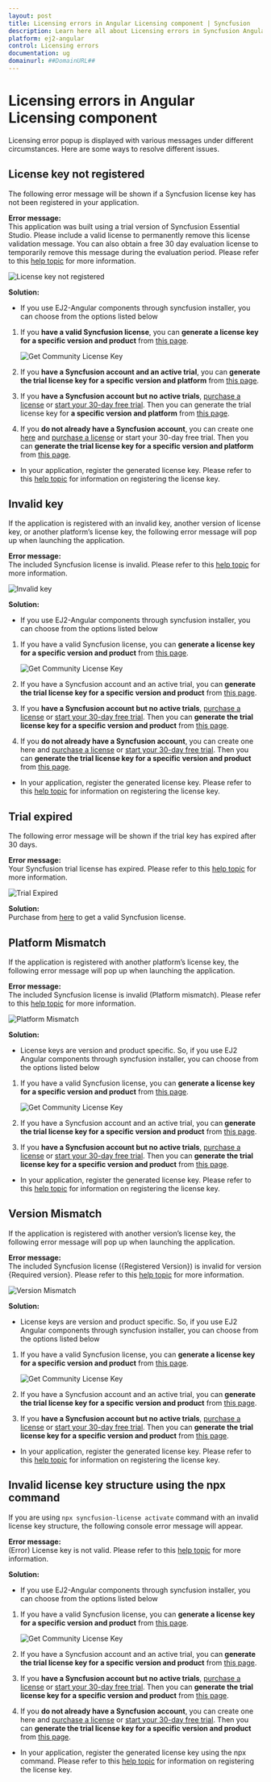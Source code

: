 ```yaml
---
layout: post
title: Licensing errors in Angular Licensing component | Syncfusion
description: Learn here all about Licensing errors in Syncfusion Angular Licensing component of Syncfusion Essential JS 2 and more.
platform: ej2-angular
control: Licensing errors 
documentation: ug
domainurl: ##DomainURL##
---
```


# Licensing errors in Angular Licensing component

Licensing error popup is displayed with various messages under different circumstances. Here are some ways to resolve different issues.

## License key not registered

The following error message will be shown if a Syncfusion license key has not been registered in your application.

**Error message:** <br /> This application was built using a trial version of Syncfusion Essential Studio. Please include a valid license to permanently remove this license validation message. You can also obtain a free 30 day evaluation license to temporarily remove this message during the evaluation period. Please refer to this [help topic](https://ej2.syncfusion.com/angular/documentation/licensing/licensing-errors#license-key-not-registered) for more information.

![License key not registered](images/licensing-error-1.png)

**Solution:**

* If you use EJ2-Angular components through syncfusion installer, you can choose from the options listed below

1. If you **have a valid Syncfusion license**, you can **generate a license key for a specific version and product** from [this page](https://www.syncfusion.com/account/downloads).

   ![Get Community License Key](images/get-community-license-key.png)

2. If you **have a Syncfusion account and an active trial**, you can **generate the trial license key for a specific version and platform** from [this page](https://www.syncfusion.com/account/manage-trials/downloads).

3. If you **have a Syncfusion account but no active trials**, [purchase a license](https://www.syncfusion.com/sales/products) or [start your 30-day free trial](https://www.syncfusion.com/account/manage-trials/start-trials). Then you can generate the trial license key for **a specific version and platform** from [this page](https://www.syncfusion.com/account/downloads).

4. If you **do not already have a Syncfusion account**, you can create one [here](https://www.syncfusion.com/account/register) and [purchase a license](https://www.syncfusion.com/sales/products) or start your 30-day free trial. Then you can **generate the trial license key for a specific version and platform** from [this page](https://www.syncfusion.com/account/manage-trials/start-trials).

* In your application, register the generated license key. Please refer to this [help topic](https://ej2.syncfusion.com/angular/documentation/licensing/license-key-registration/) for information on registering the license key.

## Invalid key

If the application is registered with an invalid key, another version of license key, or another platform’s license key, the following error message will pop up when launching the application.

**Error message:** <br /> The included Syncfusion license is invalid. Please refer to this [help topic](https://ej2.syncfusion.com/angular/documentation/licensing/licensing-errors/#invalid-key) for more information.

![Invalid key](images/licensing-error-2.png)

**Solution:**

* If you use EJ2-Angular components through syncfusion installer, you can choose from the options listed below

1. If you have a valid Syncfusion license, you can **generate a license key for a specific version and product** from [this page](https://www.syncfusion.com/account/downloads).

   ![Get Community License Key](images/get-community-license-key.png)

2. If you have a Syncfusion account and an active trial, you can **generate the trial license key for a specific version and product** from [this page](https://www.syncfusion.com/account/manage-trials/downloads).

3. If you **have a Syncfusion account but no active trials**, [purchase a license](https://www.syncfusion.com/sales/products) or [start your 30-day free trial](https://www.syncfusion.com/account/manage-trials/start-trials). Then you can **generate the trial license key for a specific version and product** from [this page](https://www.syncfusion.com/account/downloads).

4. If you **do not already have a Syncfusion account**, you can create one here and [purchase a license](https://www.syncfusion.com/sales/products) or [start your 30-day free trial](https://www.syncfusion.com/account/manage-trials/start-trials). Then you can **generate the trial license key for a specific version and product** from [this page](https://www.syncfusion.com/account/manage-trials/downloads).

* In your application, register the generated license key. Please refer to this [help topic](https://ej2.syncfusion.com/angular/documentation/licensing/license-key-registration/) for information on registering the license key.

## Trial expired

The following error message will be shown if the trial key has expired after 30 days.

**Error message:** <br /> Your Syncfusion trial license has expired. Please refer to this [help topic](https://ej2.syncfusion.com/angular/documentation/licensing/licensing-errors/#trial-expired) for more information.

![Trial Expired](images/licensing-error-3.png)

**Solution:** <br /> Purchase from [here](https://www.syncfusion.com/sales/products) to get a valid Syncfusion license.

## Platform Mismatch

If the application is registered with another platform’s license key, the following error message will pop up when launching the application.

**Error message:** <br /> The included Syncfusion license is invalid (Platform mismatch). Please refer to this [help topic](https://ej2.syncfusion.com/angular/documentation/licensing/licensing-errors/#platform-mismatch) for more information.

![Platform Mismatch](images/licensing-error-4.png)

**Solution:**

* License keys are version and product specific. So, if you use EJ2 Angular components through syncfusion installer, you can choose from the options listed below

1. If you have a valid Syncfusion license, you can **generate a license key for a specific version and product** from [this page](https://www.syncfusion.com/account/downloads).

   ![Get Community License Key](images/get-community-license-key.png)

2. If you have a Syncfusion account and an active trial, you can **generate the trial license key for a specific version and product** from [this page](https://www.syncfusion.com/account/manage-trials/downloads).

3. If you **have a Syncfusion account but no active trials**, [purchase a license](https://www.syncfusion.com/sales/products) or [start your 30-day free trial](https://www.syncfusion.com/account/manage-trials/start-trials). Then you can **generate the trial license key for a specific version and product** from [this page](https://www.syncfusion.com/account/downloads).

* In your application, register the generated license key. Please refer to this [help topic](https://ej2.syncfusion.com/angular/documentation/licensing/license-key-registration/) for information on registering the license key.

## Version Mismatch

If the application is registered with another version’s license key, the following error message will pop up when launching the application.

**Error message:** <br /> The included Syncfusion license ({Registered Version}) is invalid for version {Required version}. Please refer to this [help topic](https://ej2.syncfusion.com/angular/documentation/licensing/licensing-errors/#version-mismatch) for more information.

![Version Mismatch](images/version-mismatch.png)

**Solution:**

* License keys are version and product specific. So, if you use EJ2 Angular components through syncfusion installer, you can choose from the options listed below

1. If you have a valid Syncfusion license, you can **generate a license key for a specific version and product** from [this page](https://www.syncfusion.com/account/downloads).

   ![Get Community License Key](images/get-community-license-key.png)

2. If you have a Syncfusion account and an active trial, you can **generate the trial license key for a specific version and product** from [this page](https://www.syncfusion.com/account/manage-trials/downloads).

3. If you **have a Syncfusion account but no active trials**, [purchase a license](https://www.syncfusion.com/sales/products) or [start your 30-day free trial](https://www.syncfusion.com/account/manage-trials/start-trials). Then you can **generate the trial license key for a specific version and product** from [this page](https://www.syncfusion.com/account/downloads).

* In your application, register the generated license key. Please refer to this [help topic](https://ej2.syncfusion.com/angular/documentation/licensing/license-key-registration/) for information on registering the license key.

## Invalid license key structure using the npx command

If you are using `npx syncfusion-license activate` command with an invalid license key structure, the following console error message will appear.

**Error message:** <br /> (Error) License key is not valid. Please refer to this [help topic](#invalid-license-key-structure-using-the-npx-command) for more information.

**Solution:**

* If you use EJ2-Angular components through syncfusion installer, you can choose from the options listed below

1. If you have a valid Syncfusion license, you can **generate a license key for a specific version and product** from [this page](https://www.syncfusion.com/account/downloads).

   ![Get Community License Key](images/get-community-license-key.png)

2. If you have a Syncfusion account and an active trial, you can **generate the trial license key for a specific version and product** from [this page](https://www.syncfusion.com/account/manage-trials/downloads).

3. If you **have a Syncfusion account but no active trials**, [purchase a license](https://www.syncfusion.com/sales/products) or [start your 30-day free trial](https://www.syncfusion.com/account/manage-trials/start-trials). Then you can **generate the trial license key for a specific version and product** from [this page](https://www.syncfusion.com/account/downloads).

4. If you **do not already have a Syncfusion account**, you can create one here and [purchase a license](https://www.syncfusion.com/sales/products) or [start your 30-day free trial](https://www.syncfusion.com/account/manage-trials/start-trials). Then you can **generate the trial license key for a specific version and product** from [this page](https://www.syncfusion.com/account/manage-trials/downloads).

* In your application, register the generated license key using the npx command. Please refer to this [help topic](https://ej2.syncfusion.com/angular/documentation/licensing/license-key-registration/#register-syncfusion-license-key-using-the-npx-command) for information on registering the license key.
